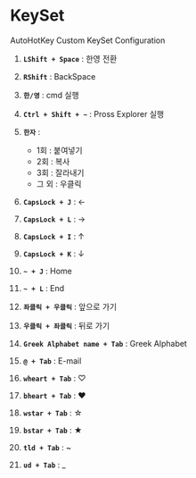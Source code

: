 # KeySet

AutoHotKey Custom KeySet Configuration

1. **`LShift + Space`** : 한영 전환
1. **`RShift`** : BackSpace

1. **`한/영`** : cmd 실행
1. **`Ctrl + Shift + ~`** : Pross Explorer 실행

1. **`한자`** : 
	+ 1회 : 붙여넣기
	+ 2회 : 복사
	+ 3회 : 잘라내기
	+ 그 외 : 우클릭

1. **`CapsLock + J`** : ←
1. **`CapsLock + L`** : →
1. **`CapsLock + I`** : ↑
1. **`CapsLock + K`** : ↓

1. **`~ + J`** : Home
1. **`~ + L`** : End

1. **`좌클릭 + 우클릭`** : 앞으로 가기
1. **`우클릭 + 좌클릭`** : 뒤로 가기

1. **`Greek Alphabet name + Tab`** : Greek Alphabet

1. **`@ + Tab`** : E-mail
1. **`wheart + Tab`** : ♡
1. **`bheart + Tab`** : ♥
1. **`wstar + Tab`** : ☆
1. **`bstar + Tab`** : ★
1. **`tld + Tab`** : ~
1. **`ud + Tab`** : _
